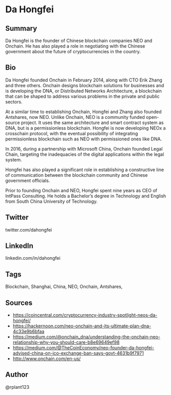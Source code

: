 # Da Hongfei

## Summary
Da Hongfei is the founder of Chinese blockchain companies NEO and Onchain. He has also played a role in negotiating with the Chinese government about the future of cryptocurrencies in the country. 

## Bio
Da Hongfei founded Onchain in February 2014, along with CTO Erik Zhang and three others. Onchain designs blockchain solutions for businesses and is developing the DNA, or Distributed Networks Architecture, a blockchain that can be shaped to address various problems in the private and public sectors. 

At a similar time to establishing Onchain, Hongfei and Zhang also founded Antshares, now NEO. Unlike Onchain, NEO is a community funded open-source project. It uses the same architecture and smart contract system as DNA, but is a permissionless blockchain. Hongfei is now developing NEOx a crosschain protocol, with the eventual possibility of integrating permissionless blockchain such as NEO with permissioned ones like DNA.

In 2016, during a partnership with Microsoft China, Onchain founded Legal Chain, targeting the inadequacies of the digital applications within the legal system.

Hongfei has also played a significant role in establishing a constructive line of communication between the blockchain community and Chinese government officials.

Prior to founding Onchain and NEO, Hongfei spent nine years as CEO of IntPass Consulting. He holds a Bachelor’s degree in Technology and English from South China University of Technology. 

## Twitter
twitter.com/dahongfei

## LinkedIn
linkedin.com/in/dahongfei

## Tags
Blockchain, Shanghai, China, NEO, Onchain, Antshares,  

## Sources
- https://coincentral.com/cryptocurrency-industry-spotlight-neos-da-hongfei/
- https://hackernoon.com/neo-onchain-and-its-ultimate-plan-dna-4c33e9b6bfaa
- https://medium.com/@onchain_dna/understanding-the-onchain-neo-relationship-why-you-should-care-b8e69649ef98
- https://medium.com/@TheCoinEconomy/neo-founder-da-hongfei-advised-china-on-ico-exchange-ban-says-govt-4631b9f7971
- http://www.onchain.com/en-us/

## Author
@rplant123
